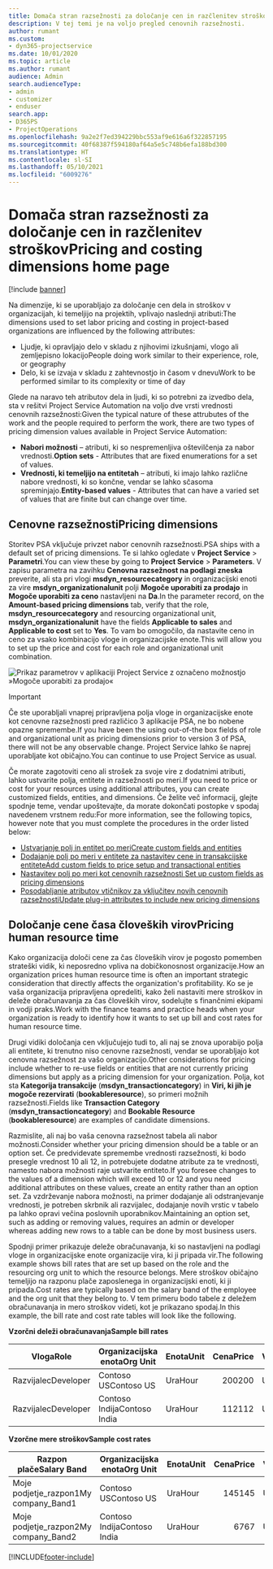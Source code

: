 ```yaml
---
title: Domača stran razsežnosti za določanje cen in razčlenitev stroškov
description: V tej temi je na voljo pregled cenovnih razsežnosti.
author: rumant
ms.custom:
- dyn365-projectservice
ms.date: 10/01/2020
ms.topic: article
ms.author: rumant
audience: Admin
search.audienceType:
- admin
- customizer
- enduser
search.app:
- D365PS
- ProjectOperations
ms.openlocfilehash: 9a2e2f7ed394229bbc553af9e616a6f322857195
ms.sourcegitcommit: 40f68387f594180af64a5e5c748b6efa188bd300
ms.translationtype: HT
ms.contentlocale: sl-SI
ms.lasthandoff: 05/10/2021
ms.locfileid: "6009276"
---
```

# <a name="pricing-and-costing-dimensions-home-page"></a><span data-ttu-id="59d82-103">Domača stran razsežnosti za določanje cen in razčlenitev stroškov</span><span class="sxs-lookup"><span data-stu-id="59d82-103">Pricing and costing dimensions home page</span></span>

[!include [banner](../includes/psa-now-project-operations.md)]

<span data-ttu-id="59d82-104">Na dimenzije, ki se uporabljajo za določanje cen dela in stroškov v organizacijah, ki temeljijo na projektih, vplivajo naslednji atributi:</span><span class="sxs-lookup"><span data-stu-id="59d82-104">The dimensions used to set labor pricing and costing in project-based organizations are influenced by the following attributes:</span></span>

- <span data-ttu-id="59d82-105">Ljudje, ki opravljajo delo v skladu z njihovimi izkušnjami, vlogo ali zemljepisno lokacijo</span><span class="sxs-lookup"><span data-stu-id="59d82-105">People doing work similar to their experience, role, or geography</span></span>
- <span data-ttu-id="59d82-106">Delo, ki se izvaja v skladu z zahtevnostjo in časom v dnevu</span><span class="sxs-lookup"><span data-stu-id="59d82-106">Work to be performed similar to its complexity or time of day</span></span>

<span data-ttu-id="59d82-107">Glede na naravo teh atributov dela in ljudi, ki so potrebni za izvedbo dela, sta v rešitvi Project Service Automation na voljo dve vrsti vrednosti cenovnih razsežnosti:</span><span class="sxs-lookup"><span data-stu-id="59d82-107">Given the typical nature of these attrubutes of the work and the people required to perform the work, there are two types of pricing dimension values available in Project Service Automation:</span></span> 

- <span data-ttu-id="59d82-108">**Nabori možnosti** – atributi, ki so nespremenljiva oštevilčenja za nabor vrednosti.</span><span class="sxs-lookup"><span data-stu-id="59d82-108">**Option sets** - Attributes that are fixed enumerations for a set of values.</span></span>
- <span data-ttu-id="59d82-109">**Vrednosti, ki temeljijo na entitetah** – atributi, ki imajo lahko različne nabore vrednosti, ki so končne, vendar se lahko sčasoma spreminjajo.</span><span class="sxs-lookup"><span data-stu-id="59d82-109">**Entity-based values** - Attributes that can have a varied set of values that are finite but can change over time.</span></span>

## <a name="pricing-dimensions"></a><span data-ttu-id="59d82-110">Cenovne razsežnosti</span><span class="sxs-lookup"><span data-stu-id="59d82-110">Pricing dimensions</span></span>

<span data-ttu-id="59d82-111">Storitev PSA vključuje privzet nabor cenovnih razsežnosti.</span><span class="sxs-lookup"><span data-stu-id="59d82-111">PSA ships with a default set of pricing dimensions.</span></span> <span data-ttu-id="59d82-112">Te si lahko ogledate v **Project Service** > **Parametri**.</span><span class="sxs-lookup"><span data-stu-id="59d82-112">You can view these by going to **Project Service** > **Parameters**.</span></span> <span data-ttu-id="59d82-113">V zapisu parametra na zavihku **Cenovna razsežnost na podlagi zneska** preverite, ali sta pri vlogi **msdyn_resourcecategory** in organizacijski enoti za vire **msdyn_organizationalunit** polji **Mogoče uporabiti za prodajo** in **Mogoče uporabiti za ceno** nastavljeni na **Da**.</span><span class="sxs-lookup"><span data-stu-id="59d82-113">In the parameter record, on the **Amount-based pricing dimensions** tab, verify that the role, **msdyn_resourcecategory** and resourcing organizational unit, **msdyn_organizationalunit** have the fields **Applicable to sales** and **Applicable to cost** set to **Yes**.</span></span> <span data-ttu-id="59d82-114">To vam bo omogočilo, da nastavite ceno in ceno za vsako kombinacijo vloge in organizacijske enote.</span><span class="sxs-lookup"><span data-stu-id="59d82-114">This will allow you to set up the price and cost for each role and organizational unit combination.</span></span>

![Prikaz parametrov v aplikaciji Project Service z označeno možnostjo »Mogoče uporabiti za prodajo«](media/PS-OOB-parameters.png)

> [!IMPORTANT]
> <span data-ttu-id="59d82-116">Če ste uporabljali vnaprej pripravljena polja vloge in organizacijske enote kot cenovne razsežnosti pred različico 3 aplikacije PSA, ne bo nobene opazne spremembe.</span><span class="sxs-lookup"><span data-stu-id="59d82-116">If you have been the using out-of-the box fields of role and organizational unit as pricing dimensions prior to version 3 of PSA, there will not be any observable change.</span></span> <span data-ttu-id="59d82-117">Project Service lahko še naprej uporabljate kot običajno.</span><span class="sxs-lookup"><span data-stu-id="59d82-117">You can continue to use Project Service as usual.</span></span> 

<span data-ttu-id="59d82-118">Če morate zagotoviti ceno ali strošek za svoje vire z dodatnimi atributi, lahko ustvarite polja, entitete in razsežnosti po meri.</span><span class="sxs-lookup"><span data-stu-id="59d82-118">If you need to price or cost for your resources using additional attributes, you can create customized fields, entities, and dimensions.</span></span> <span data-ttu-id="59d82-119">Če želite več informacij, glejte spodnje teme, vendar upoštevajte, da morate dokončati postopke v spodaj navedenem vrstnem redu:</span><span class="sxs-lookup"><span data-stu-id="59d82-119">For more information, see the following topics, however note that you must complete the procedures in the order listed below:</span></span>

- [<span data-ttu-id="59d82-120">Ustvarjanje polj in entitet po meri</span><span class="sxs-lookup"><span data-stu-id="59d82-120">Create custom fields and entities</span></span>](create-custom-fields-entities.md)
- [<span data-ttu-id="59d82-121">Dodajanje polj po meri v entitete za nastavitev cene in transakcijske entitete</span><span class="sxs-lookup"><span data-stu-id="59d82-121">Add custom fields to price setup and transactional entities</span></span>](field-references.md)
- [<span data-ttu-id="59d82-122">Nastavitev polj po meri kot cenovnih razsežnosti </span><span class="sxs-lookup"><span data-stu-id="59d82-122">Set up custom fields as pricing dimensions</span></span>](set-up-pricing-dimensions.md)
- [<span data-ttu-id="59d82-123">Posodabljanje atributov vtičnikov za vključitev novih cenovnih razsežnosti</span><span class="sxs-lookup"><span data-stu-id="59d82-123">Update plug-in attributes to include new pricing dimensions</span></span>](update-plug-in-attributes.md)

## <a name="pricing-human-resource-time"></a><span data-ttu-id="59d82-124">Določanje cene časa človeških virov</span><span class="sxs-lookup"><span data-stu-id="59d82-124">Pricing human resource time</span></span>
<span data-ttu-id="59d82-125">Kako organizacija določi cene za čas človeških virov je pogosto pomemben strateški vidik, ki neposredno vpliva na dobičkonosnost organizacije.</span><span class="sxs-lookup"><span data-stu-id="59d82-125">How an organization prices human resource time is often an important strategic consideration that directly affects the organization's profitability.</span></span> <span data-ttu-id="59d82-126">Ko se je vaša organizacija pripravljena opredeliti, kako želi nastaviti mere stroškov in deleže obračunavanja za čas človeških virov, sodelujte s finančnimi ekipami in vodji praks.</span><span class="sxs-lookup"><span data-stu-id="59d82-126">Work with the finance teams and practice heads when your organization is ready to identify how it wants to set up bill and cost rates for human resource time.</span></span>

<span data-ttu-id="59d82-127">Drugi vidiki določanja cen vključujejo tudi to, ali naj se znova uporabijo polja ali entitete, ki trenutno niso cenovne razsežnosti, vendar se uporabljajo kot cenovna razsežnost za vašo organizacijo.</span><span class="sxs-lookup"><span data-stu-id="59d82-127">Other considerations for pricing include whether to re-use fields or entities that are not currently pricing dimensions but apply as a pricing dimension for your organization.</span></span> <span data-ttu-id="59d82-128">Polja, kot sta **Kategorija transakcije** (**msdyn_transactioncategory**) in **Viri, ki jih je mogoče rezervirati** (**bookableresource**), so primeri možnih razsežnosti.</span><span class="sxs-lookup"><span data-stu-id="59d82-128">Fields like **Transaction Category** (**msdyn_transactioncategory**) and **Bookable Resource** (**bookableresource**) are examples of candidate dimensions.</span></span> 

<span data-ttu-id="59d82-129">Razmislite, ali naj bo vaša cenovna razsežnost tabela ali nabor možnosti.</span><span class="sxs-lookup"><span data-stu-id="59d82-129">Consider whether your pricing dimension should be a table or an option set.</span></span> <span data-ttu-id="59d82-130">Če predvidevate spremembe vrednosti razsežnosti, ki bodo presegle vrednost 10 ali 12, in potrebujete dodatne atribute za te vrednosti, namesto nabora možnosti raje ustvarite entiteto.</span><span class="sxs-lookup"><span data-stu-id="59d82-130">If you foresee changes to the values of a dimension which will exceed 10 or 12 and you need additional attributes on these values, create an entity rather than an option set.</span></span> <span data-ttu-id="59d82-131">Za vzdrževanje nabora možnosti, na primer dodajanje ali odstranjevanje vrednosti, je potreben skrbnik ali razvijalec, dodajanje novih vrstic v tabelo pa lahko opravi večina poslovnih uporabnikov.</span><span class="sxs-lookup"><span data-stu-id="59d82-131">Maintaining an option set, such as adding or removing values, requires an admin or developer whereas adding new rows to a table can be done by most business users.</span></span>

<span data-ttu-id="59d82-132">Spodnji primer prikazuje deleže obračunavanja, ki so nastavljeni na podlagi vloge in organizacijske enote organizacije vira, ki ji pripada vir.</span><span class="sxs-lookup"><span data-stu-id="59d82-132">The following example shows bill rates that are set up based on the role and the resourcing org unit to which the resource belongs.</span></span> <span data-ttu-id="59d82-133">Mere stroškov običajno temeljijo na razponu plače zaposlenega in organizacijski enoti, ki ji pripada.</span><span class="sxs-lookup"><span data-stu-id="59d82-133">Cost rates are typically based on the salary band of the employee and the org unit that they belong to.</span></span> <span data-ttu-id="59d82-134">V tem primeru bodo tabele z deležem obračunavanja in mero stroškov videti, kot je prikazano spodaj.</span><span class="sxs-lookup"><span data-stu-id="59d82-134">In this example, the bill rate and cost rate tables will look like the following.</span></span>

<span data-ttu-id="59d82-135">**Vzorčni deleži obračunavanja**</span><span class="sxs-lookup"><span data-stu-id="59d82-135">**Sample bill rates**</span></span>

| <span data-ttu-id="59d82-136">Vloga</span><span class="sxs-lookup"><span data-stu-id="59d82-136">Role</span></span>        | <span data-ttu-id="59d82-137">Organizacijska enota</span><span class="sxs-lookup"><span data-stu-id="59d82-137">Org Unit</span></span>    |<span data-ttu-id="59d82-138">Enota</span><span class="sxs-lookup"><span data-stu-id="59d82-138">Unit</span></span>      |<span data-ttu-id="59d82-139">Cena</span><span class="sxs-lookup"><span data-stu-id="59d82-139">Price</span></span>      |<span data-ttu-id="59d82-140">Valuta</span><span class="sxs-lookup"><span data-stu-id="59d82-140">Currency</span></span>  |
| ------------|-------------|----------|----------:|----------|
| <span data-ttu-id="59d82-141">Razvijalec</span><span class="sxs-lookup"><span data-stu-id="59d82-141">Developer</span></span>   | <span data-ttu-id="59d82-142">Contoso US</span><span class="sxs-lookup"><span data-stu-id="59d82-142">Contoso US</span></span>  |<span data-ttu-id="59d82-143">Ura</span><span class="sxs-lookup"><span data-stu-id="59d82-143">Hour</span></span> | <span data-ttu-id="59d82-144">200</span><span class="sxs-lookup"><span data-stu-id="59d82-144">200</span></span>|<span data-ttu-id="59d82-145">USD</span><span class="sxs-lookup"><span data-stu-id="59d82-145">USD</span></span>     |
| <span data-ttu-id="59d82-146">Razvijalec</span><span class="sxs-lookup"><span data-stu-id="59d82-146">Developer</span></span>   | <span data-ttu-id="59d82-147">Contoso Indija</span><span class="sxs-lookup"><span data-stu-id="59d82-147">Contoso India</span></span> |<span data-ttu-id="59d82-148">Ura</span><span class="sxs-lookup"><span data-stu-id="59d82-148">Hour</span></span>|   <span data-ttu-id="59d82-149">112</span><span class="sxs-lookup"><span data-stu-id="59d82-149">112</span></span>|<span data-ttu-id="59d82-150">USD</span><span class="sxs-lookup"><span data-stu-id="59d82-150">USD</span></span>     |


<span data-ttu-id="59d82-151">**Vzorčne mere stroškov**</span><span class="sxs-lookup"><span data-stu-id="59d82-151">**Sample cost rates**</span></span>

| <span data-ttu-id="59d82-152">Razpon plače</span><span class="sxs-lookup"><span data-stu-id="59d82-152">Salary Band</span></span>     | <span data-ttu-id="59d82-153">Organizacijska enota</span><span class="sxs-lookup"><span data-stu-id="59d82-153">Org Unit</span></span>    |<span data-ttu-id="59d82-154">Enota</span><span class="sxs-lookup"><span data-stu-id="59d82-154">Unit</span></span>      |<span data-ttu-id="59d82-155">Cena</span><span class="sxs-lookup"><span data-stu-id="59d82-155">Price</span></span>      |<span data-ttu-id="59d82-156">Valuta</span><span class="sxs-lookup"><span data-stu-id="59d82-156">Currency</span></span>  |
| ----------------|-------------|----------|----------:|----------|
| <span data-ttu-id="59d82-157">Moje podjetje_razpon1</span><span class="sxs-lookup"><span data-stu-id="59d82-157">My company_Band1</span></span> | <span data-ttu-id="59d82-158">Contoso US</span><span class="sxs-lookup"><span data-stu-id="59d82-158">Contoso US</span></span>  |<span data-ttu-id="59d82-159">Ura</span><span class="sxs-lookup"><span data-stu-id="59d82-159">Hour</span></span> | <span data-ttu-id="59d82-160">145</span><span class="sxs-lookup"><span data-stu-id="59d82-160">145</span></span>|<span data-ttu-id="59d82-161">USD</span><span class="sxs-lookup"><span data-stu-id="59d82-161">USD</span></span>     |
| <span data-ttu-id="59d82-162">Moje podjetje_razpon2</span><span class="sxs-lookup"><span data-stu-id="59d82-162">My company_Band2</span></span> | <span data-ttu-id="59d82-163">Contoso Indija</span><span class="sxs-lookup"><span data-stu-id="59d82-163">Contoso India</span></span> |<span data-ttu-id="59d82-164">Ura</span><span class="sxs-lookup"><span data-stu-id="59d82-164">Hour</span></span>|   <span data-ttu-id="59d82-165">67</span><span class="sxs-lookup"><span data-stu-id="59d82-165">67</span></span>|<span data-ttu-id="59d82-166">USD</span><span class="sxs-lookup"><span data-stu-id="59d82-166">USD</span></span>     |


[!INCLUDE[footer-include](../includes/footer-banner.md)]
